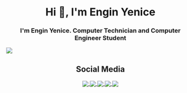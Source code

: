 <h1 align="center">Hi 👋, I'm Engin Yenice</h1>

<h3 align="center">I'm Engin Yenice. Computer Technician and Computer Engineer Student</h3>

<a href="https://enginyenice.com/">
  <img align="center" src="https://github-profile-trophy.vercel.app/?username=enginyenice&no-frame=true&no-bg=true&theme=monokai&column=8&margin-w=20&margin-h=5"> 
</a>

<h2 align="center">Social Media</h2>
<p align="center">
<a href="https://www.linkedin.com/in/engin-yenice-a78436148/">
  <img align="center" src="https://raw.githubusercontent.com/paulrobertlloyd/socialmediaicons/main/linkedin-48x48.png">
</a>

<a href="https://twitter.com/yenice_engin">
  <img align="center" src="https://raw.githubusercontent.com/paulrobertlloyd/socialmediaicons/main/twitter-48x48.png">
</a>

<a href="https://www.instagram.com/ngn.yenice/">
  <img align="center" src="https://raw.githubusercontent.com/paulrobertlloyd/socialmediaicons/main/instagram-48x48.png">
</a>

<a href="mailto:enginyenice2626@gmail.com">
  <img align="center" src="https://raw.githubusercontent.com/paulrobertlloyd/socialmediaicons/main/email-48x48.png">
</a>

<a href="https://enginyenice.com">
  <img align="center" src="https://raw.githubusercontent.com/paulrobertlloyd/socialmediaicons/main/website-48x48.png">
</a>
</p>





